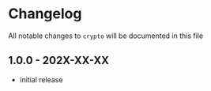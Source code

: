 # Changelog

All notable changes to `crypto` will be documented in this file

## 1.0.0 - 202X-XX-XX

- initial release
